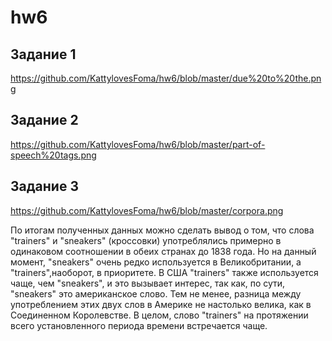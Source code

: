 # hw6
## Задание 1 
https://github.com/KattylovesFoma/hw6/blob/master/due%20to%20the.png
## Задание 2 
https://github.com/KattylovesFoma/hw6/blob/master/part-of-speech%20tags.png
## Задание 3
https://github.com/KattylovesFoma/hw6/blob/master/corpora.png

По итогам полученных данных можно сделать вывод о том, что слова "trainers" и "sneakers" (кроссовки) употреблялись примерно в одинаковом соотношении в обеих странах до 1838 года. Но на данный момент, "sneakers" очень редко используется в Великобритании, а "trainers",наоборот, в приоритете. В США "trainers" также используется чаще, чем "sneakers", и это вызывает интерес, так как, по сути, "sneakers" это американское слово. Тем не менее, разница между употреблением этих двух слов в Америке не настолько велика, как в Соединенном Королевстве. В целом, слово "trainers" на протяжении всего установленного периода времени встречается чаще. 
